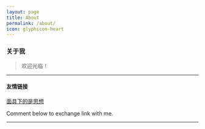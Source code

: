 ```yaml
---
layout: page
title: About
permalink: /about/
icon: glyphicon-heart
---
```


### 关于我

>欢迎光临！

---

#### 友情链接

[面具下的是思想](http://www.wooyun.cc/)

Comment below to exchange link with me.  

---

